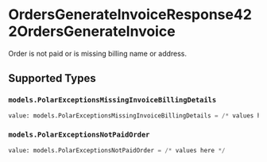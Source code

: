 # OrdersGenerateInvoiceResponse422OrdersGenerateInvoice

Order is not paid or is missing billing name or address.


## Supported Types

### `models.PolarExceptionsMissingInvoiceBillingDetails`

```python
value: models.PolarExceptionsMissingInvoiceBillingDetails = /* values here */
```

### `models.PolarExceptionsNotPaidOrder`

```python
value: models.PolarExceptionsNotPaidOrder = /* values here */
```

